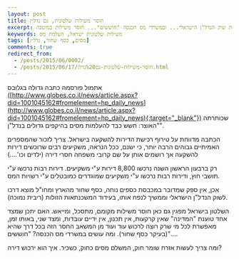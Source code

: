 ```yaml
---
layout: post
title: חוסר משילות שלטונית, גם נדל״ן
excerpt: כסף שחור ממשיך לנפח את שוק הנדל"ן הישראלי... ובמשרדי מס הכנסה "חוששים"... חוסר משילות במיטבה.
keywords: משילות שלטונית ישראל, העלמת מס
tags: [מסים, כסף שחור, נדל״ן]
comments: true
redirect_from:
  - /posts/2015/06/0002/
  - /posts/2015/06/17/חוסר-משילות-שלטונית-גם%20נדלן.html
---
```

אתמול פורסמה כתבה גדולה בגלובס ([http://www.globes.co.il/news/article.aspx?did=1001045162#fromelement=hp_daily_news](http://www.globes.co.il/news/article.aspx?did=1001045162#fromelement=hp_daily_news){:target="_blank"}) שכותרתה "האוצר: חשש כבד להעלמות מסים בהיקפים גדולים בנדל"ן".  

הכתבה מדווחת על טירוף רכישת הדירות להשקעה בישראל. צריך לזכור שהמספרים האמיתיים גבוהים הרבה יותר, כי ישנם, ככל הנראה, משקיעים רבים שרוכשים דירות להשקעה אך רושמים אותן על שם קרובי משפחה חסרי דירה (ילדים וכו'....)

רק ברבעון הראשון השנה נרכשו 8,800 דירות ע"י משקיעים. דירות רבות נרכשו ע"י תושבי חוץ, ודירות רבות נרכשו ע"י משקיעים שמוגדרים כמובטלים ע"י רשויות המס.

אכן, אין ספק שמדובר במכבסת כספים נוחה, כסף שחור מהארץ ומחו"ל מוצא דרכו לשוק הנדל"ן הישראלי וממשיך לנפח אותו, בעידוד המשכנתאות הזולות (ריבית נמוכה).

השלטון בישראל מפגין גם כאן חוסר משילות מקומם, מתסכל, ומייאש. האם יתכן שמצד אחד טוענת "המדינה" שאין קרקעות, אין תכנון, אין ידיים עובדות, ומצד שני, באותו זמן, מאפשרת לכל מי שרק רוצה לרכוש עוד ועוד מן המשאב החסר הזה בכל דרך שהיא (בעיקר כסף שחור). ומה עושים במשרדי מס הכנסה? "חוששים"....

ומה צריך לעשות אזרח שומר חוק, המשלם מסים כחוק, כשכיר. איך הוא ירכוש דירה?
